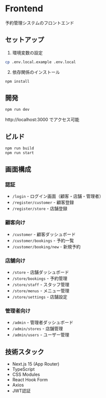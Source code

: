 # Frontend

予約管理システムのフロントエンド

## セットアップ

1. 環境変数の設定
```bash
cp .env.local.example .env.local
```

2. 依存関係のインストール
```bash
npm install
```

## 開発

```bash
npm run dev
```

http://localhost:3000 でアクセス可能

## ビルド

```bash
npm run build
npm run start
```

## 画面構成

### 認証
- `/login` - ログイン画面（顧客・店舗・管理者）
- `/register/customer` - 顧客登録
- `/register/store` - 店舗登録

### 顧客向け
- `/customer` - 顧客ダッシュボード
- `/customer/bookings` - 予約一覧
- `/customer/booking/new` - 新規予約

### 店舗向け
- `/store` - 店舗ダッシュボード
- `/store/bookings` - 予約管理
- `/store/staff` - スタッフ管理
- `/store/menus` - メニュー管理
- `/store/settings` - 店舗設定

### 管理者向け
- `/admin` - 管理者ダッシュボード
- `/admin/stores` - 店舗管理
- `/admin/users` - ユーザー管理

## 技術スタック

- Next.js 15 (App Router)
- TypeScript
- CSS Modules
- React Hook Form
- Axios
- JWT認証
